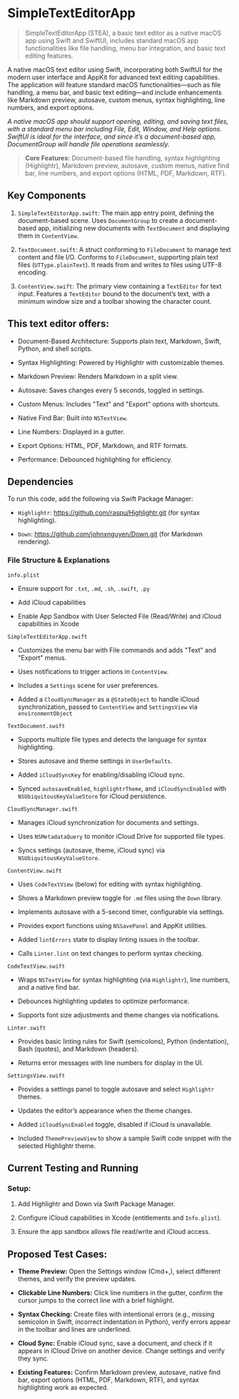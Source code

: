 # SimpleTextEditorApp

> SimpleTextEditorApp (STEA), a basic text editor as a native macOS app using Swift and SwiftUI, includes standard macOS app functionalities like file handling, menu bar integration, and basic text editing features.

A native macOS text editor using Swift, incorporating both SwiftUI for the modern user interface and AppKit for advanced text editing capabilities. The application will feature standard macOS functionalities—such as file handling, a menu bar, and basic text editing—and include enhancements like Markdown preview, autosave, custom menus, syntax highlighting, line numbers, and export options. 

*A native macOS app should support opening, editing, and saving text files, with a standard menu bar including File, Edit, Window, and Help options. SwiftUI is ideal for the interface, and since it’s a document-based app, DocumentGroup will handle file operations seamlessly.*

> **Core Features:** Document-based file handling, syntax highlighting (Highlightr), Markdown preview, autosave, custom menus, native find bar, line numbers, and export options (HTML, PDF, Markdown, RTF).

## Key Components

1. `SimpleTextEditorApp.swift`: The main app entry point, defining the document-based scene. Uses `DocumentGroup` to create a document-based app, initializing new documents with `TextDocument` and displaying them in `ContentView`.

2. `TextDocument.swift`: A struct conforming to `FileDocument` to manage text content and file I/O. Conforms to `FileDocument`, supporting plain text files (`UTType.plainText`). It reads from and writes to files using UTF-8 encoding.

3. `ContentView.swift`: The primary view containing a `TextEditor` for text input. Features a `TextEditor` bound to the document’s text, with a minimum window size and a toolbar showing the character count.

## This text editor offers:

- Document-Based Architecture: Supports plain text, Markdown, Swift, Python, and shell scripts.

- Syntax Highlighting: Powered by Highlightr with customizable themes.

- Markdown Preview: Renders Markdown in a split view.

- Autosave: Saves changes every 5 seconds, toggled in settings.

- Custom Menus: Includes "Text" and "Export" options with shortcuts.

- Native Find Bar: Built into `NSTextView`.

- Line Numbers: Displayed in a gutter.

- Export Options: HTML, PDF, Markdown, and RTF formats.

- Performance: Debounced highlighting for efficiency.

## Dependencies

To run this code, add the following via Swift Package Manager:

- `Highlightr`: https://github.com/raspu/Highlightr.git (for syntax highlighting).

- `Down`: https://github.com/johnxnguyen/Down.git (for Markdown rendering).

### File Structure & Explanations

`info.plist`

- Ensure support for `.txt`, `.md`, `.sh`, `.swift`, `.py`

- Add iCloud capabilities

- Enable App Sandbox with User Selected File (Read/Write) and iCloud capabilities in Xcode

`SimpleTextEditorApp.swift`

- Customizes the menu bar with File commands and adds "Text" and "Export" menus.

- Uses notifications to trigger actions in `ContentView`.

- Includes a `Settings` scene for user preferences.

- Added a `CloudSyncManager` as a `@StateObject` to handle iCloud synchronization, passed to `ContentView` and `SettingsView` via `environmentObject`

`TextDocument.swift`

- Supports multiple file types and detects the language for syntax highlighting.

- Stores autosave and theme settings in `UserDefaults`.

- Added `iCloudSyncKey` for enabling/disabling iCloud sync.

- Synced `autosaveEnabled`, `highlightrTheme`, and `iCloudSyncEnabled` with `NSUbiquitousKeyValueStore` for iCloud persistence.

`CloudSyncManager.swift`

- Manages iCloud synchronization for documents and settings.

- Uses `NSMetadataQuery` to monitor iCloud Drive for supported file types.

- Syncs settings (autosave, theme, iCloud sync) via `NSUbiquitousKeyValueStore`.

`ContentView.swift`

- Uses `CodeTextView` (below) for editing with syntax highlighting.

- Shows a Markdown preview toggle for `.md` files using the `Down` library.

- Implements autosave with a 5-second timer, configurable via settings.

- Provides export functions using `NSSavePanel` and AppKit utilities.

- Added `lintErrors` state to display linting issues in the toolbar.

- Calls `Linter.lint` on text changes to perform syntax checking.

`CodeTextView.swift`

- Wraps `NSTextView` for syntax highlighting (via `Highlightr`), line numbers, and a native find bar.

- Debounces highlighting updates to optimize performance.

- Supports font size adjustments and theme changes via notifications.

`Linter.swift`

- Provides basic linting rules for Swift (semicolons), Python (indentation), Bash (quotes), and Markdown (headers).

- Returns error messages with line numbers for display in the UI.

`SettingsView.swift`

- Provides a settings panel to toggle autosave and select `Highlightr` themes.

- Updates the editor’s appearance when the theme changes.

- Added `iCloudSyncEnabled` toggle, disabled if iCloud is unavailable.

- Included `ThemePreviewView` to show a sample Swift code snippet with the selected Highlightr theme.

## Current Testing and Running

### Setup:

1. Add Highlightr and Down via Swift Package Manager.

2. Configure iCloud capabilities in Xcode (entitlements and `Info.plist`).

3. Ensure the app sandbox allows file read/write and iCloud access.

## Proposed Test Cases:

- **Theme Preview:** Open the Settings window (Cmd+,), select different themes, and verify the preview updates.

- **Clickable Line Numbers:** Click line numbers in the gutter, confirm the cursor jumps to the correct line with a brief highlight.

- **Syntax Checking:** Create files with intentional errors (e.g., missing semicolon in Swift, incorrect indentation in Python), verify errors appear in the toolbar and lines are underlined.

- **Cloud Sync:** Enable iCloud sync, save a document, and check if it appears in iCloud Drive on another device. Change settings and verify they sync.

- **Existing Features:** Confirm Markdown preview, autosave, native find bar, export options (HTML, PDF, Markdown, RTF), and syntax highlighting work as expected.
